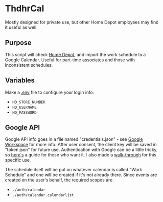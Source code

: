 # ThdhrCal
Mostly designed for private use, but other Home Depot employees may find it useful as well.

## Purpose
This script will check [Home Depot](https://mythdhr.com), and import the work schedule to a Google Calendar. Useful for part-time associates and those with inconsistent schedules.

## Variables
Make a [.env](https://www.npmjs.com/package/dotenv) file to configure your login info:
- `HD_STORE_NUMBER`
- `HD_USERNAME`
- `HD_PASSWORD`

## Google API
Google API info goes in a file named "credentials.json" - see [Google Workspace](https://developers.google.com/workspace/guides/create-credentials) for more info. After user consent, the client key will be saved in "token.json" for future use. Authentication with Google can be a little tricky, so [here's](https://developers.google.com/identity/protocols/oauth2) a guide for those who want it. I also made a [walk-through](https://github.com/yureiTxt/ThdhrCal/blob/master/setupGuide.md) for this specific use.

The schedule itself will be put on whatever calendar is called "Work Schedule" and one will be created if it's not already there. Since events are created on the user's behalf, the required scopes are:
- `./auth/calendar`
- `./auth/calendar.calendarlist`
